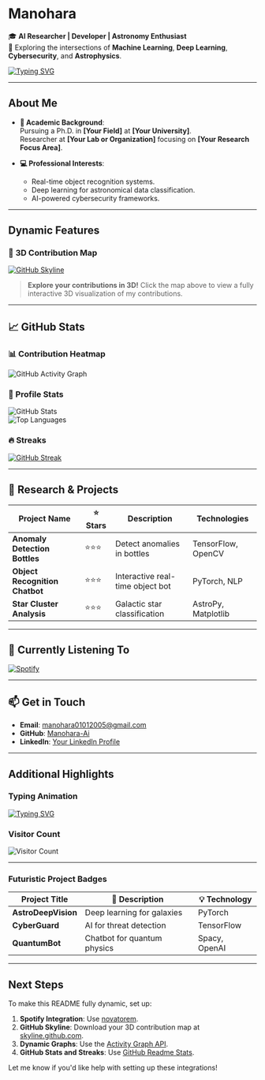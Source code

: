 # **Manohara**  
🎓 **AI Researcher | Developer | Astronomy Enthusiast**  
📍 Exploring the intersections of **Machine Learning**, **Deep Learning**, **Cybersecurity**, and **Astrophysics**.  

[![Typing SVG](https://readme-typing-svg.demolab.com?font=Fira+Code&weight=600&size=22&pause=1000&color=36BCF7&width=800&lines=Welcome+to+My+GitHub!;Passionate+about+AI+and+Astrophysics;Researching+and+Building+Intelligent+Systems)](https://git.io/typing-svg)

---

## **About Me**  
- **📖 Academic Background**:  
  Pursuing a Ph.D. in **[Your Field]** at **[Your University]**.  
  Researcher at **[Your Lab or Organization]** focusing on **[Your Research Focus Area]**.  

- **💻 Professional Interests**:  
  - Real-time object recognition systems.  
  - Deep learning for astronomical data classification.  
  - AI-powered cybersecurity frameworks.  

---

## **Dynamic Features**  
### 🌟 **3D Contribution Map**  
[![GitHub Skyline](https://github.com/Manohara-Ai/Manohara-Ai/assets/skyline)](https://skyline.github.com/Manohara-Ai/2024)  
> **Explore your contributions in 3D!** Click the map above to view a fully interactive 3D visualization of my contributions.

---

## **📈 GitHub Stats**  

### **📊 Contribution Heatmap**  
![GitHub Activity Graph](https://activity-graph.herokuapp.com/graph?username=Manohara-Ai&theme=react-dark&bg_color=0d1117&color=36BCF7&line=00c7c7&point=1adbce)  

### **🔢 Profile Stats**  
![GitHub Stats](https://github-readme-stats.vercel.app/api?username=Manohara-Ai&show_icons=true&hide_border=true&theme=radical)  
![Top Languages](https://github-readme-stats.vercel.app/api/top-langs/?username=Manohara-Ai&layout=compact&theme=radical)  

### **🔥 Streaks**  
[![GitHub Streak](https://streak-stats.demolab.com?user=Manohara-Ai&theme=radical)](https://git.io/streak-stats)

---

## **🔬 Research & Projects**  
| Project Name                  | ⭐ Stars | Description                          | Technologies         |  
|-------------------------------|---------|--------------------------------------|----------------------|  
| **Anomaly Detection Bottles** | ⭐⭐⭐    | Detect anomalies in bottles          | TensorFlow, OpenCV   |  
| **Object Recognition Chatbot**| ⭐⭐⭐    | Interactive real-time object bot     | PyTorch, NLP         |  
| **Star Cluster Analysis**     | ⭐⭐⭐    | Galactic star classification         | AstroPy, Matplotlib  |  

---

## **🌌 Currently Listening To**  
[![Spotify](https://novatorem-Manohara-Ai.vercel.app/api/spotify)](https://open.spotify.com/user/your-spotify-id)  

---

## **📫 Get in Touch**  
- **Email**: [manohara01012005@gmail.com](mailto:manohara01012005@gmail.com)  
- **GitHub**: [Manohara-Ai](https://github.com/Manohara-Ai)  
- **LinkedIn**: [Your LinkedIn Profile](https://linkedin.com/in/yourusername)  

---

## **Additional Highlights**  

### **Typing Animation**  
[![Typing SVG](https://readme-typing-svg.demolab.com?font=Fira+Code&weight=600&size=22&pause=1000&color=36BCF7&width=800&lines=Building+the+Future+with+AI!;Exploring+the+Universe+Through+Data)](https://git.io/typing-svg)

### **Visitor Count**  
![Visitor Count](https://visitor-badge.glitch.me/badge?page_id=Manohara-Ai.Manohara-Ai)

---

### **Futuristic Project Badges**  
| Project Title                     | 🚀 Description               | 💡 Technology |  
|-----------------------------------|-----------------------------|---------------|  
| **AstroDeepVision**               | Deep learning for galaxies  | PyTorch       |  
| **CyberGuard**                    | AI for threat detection     | TensorFlow    |  
| **QuantumBot**                    | Chatbot for quantum physics | Spacy, OpenAI |  

---

## **Next Steps**  
To make this README fully dynamic, set up:  
1. **Spotify Integration**: Use [novatorem](https://github.com/novatorem).  
2. **GitHub Skyline**: Download your 3D contribution map at [skyline.github.com](https://skyline.github.com).  
3. **Dynamic Graphs**: Use the [Activity Graph API](https://github.com/Ashutosh00710/github-readme-activity-graph).  
4. **GitHub Stats and Streaks**: Use [GitHub Readme Stats](https://github.com/anuraghazra/github-readme-stats).  

Let me know if you'd like help with setting up these integrations!  
